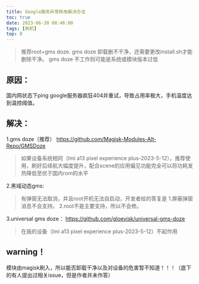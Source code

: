 ```yaml
---
title: Google服务异常耗电解决办法
toc: true
date: 2023-06-30 08:46:00
tags: [刷机]
top: 0
---
```


>推荐root+gms doze.
gms doze 卸载删不干净，还需要更改install.sh才能删除干净。
gms doze 不工作则可能是系统或模块版本过低

<!-- more -->



## 原因：

国内网状态下ping google服务器疯狂404并重试，导致占用率极大，手机温度达到温控阈值。
## 解决：

1.gms doze（推荐）
https://github.com/Magisk-Modules-Alt-Repo/GMSDoze 
>如果设备系统相同（lmi a13 pixel experience plus-2023-5-12），推荐使用，刷好后续航大幅度提升，配合scene的应用偏见功能完全可以将功耗发热降低至优于国内rom的水平

2.黑域动态gms:
>有弹窗无法取消，并且root开机无法自启动，开发者给的答复是
>1.屏蔽弹窗消息不会支持。
2.root不是主要支持，所以不会修。

3.universal gms doze：
https://github.com/gloeyisk/universal-gms-doze 
>在我的设备（lmi a13 pixel experience plus-2023-5-12）不起作用



## warning！
模块由magisk刷入，所以能否卸载干净以及对设备的危害暂不知道！！！（底下的有人提出过相关issue，但是作者并未作答）